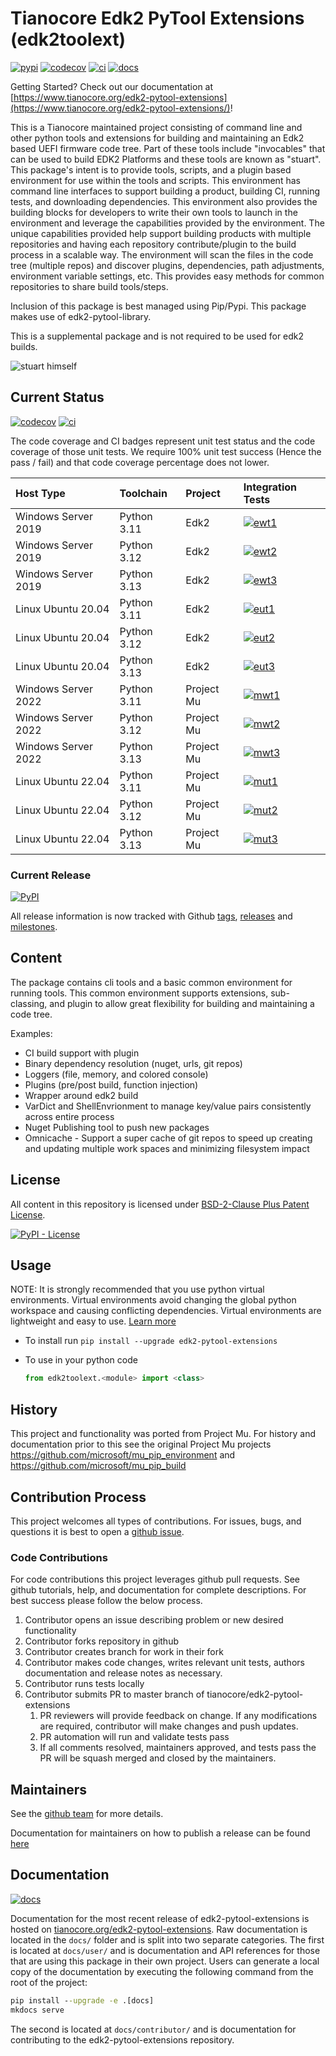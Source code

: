 # Tianocore Edk2 PyTool Extensions (edk2toolext)

[![pypi]][_pypi]
[![codecov]][_codecov]
[![ci]][_ci]
[![docs]][_docs]

Getting Started? Check out our documentation at [https://www.tianocore.org/edk2-pytool-extensions](https://www.tianocore.org/edk2-pytool-extensions/)!

This is a Tianocore maintained project consisting of command line and other
python tools and extensions for building and maintaining an Edk2 based UEFI
firmware code tree. Part of these tools include "invocables" that can be used to
build EDK2 Platforms and these tools are known as "stuart". This package's
intent is to provide tools, scripts, and a plugin based environment for use
within the tools and scripts. This environment has command line interfaces to
support building a product, building CI, running tests, and downloading
dependencies. This environment also provides the building blocks for developers
to write their own tools to launch in the environment and leverage the
capabilities provided by the environment. The unique capabilities provided help
support building products with multiple repositories and having each repository
contribute/plugin to the build process in a scalable way. The environment will
scan the files in the code tree (multiple repos) and discover plugins,
dependencies, path adjustments, environment variable settings, etc. This
provides easy methods for common repositories to share build tools/steps.

Inclusion of this package is best managed using Pip/Pypi.  This package makes
use of edk2-pytool-library.

This is a supplemental package and is not required to be used for edk2 builds.

![stuart himself](stuart_logo.png "Stuart")

## Current Status

[![codecov]][_codecov]
[![ci]][_ci]

The code coverage and CI badges represent unit test status and the code
coverage of those unit tests. We require 100% unit test success
(Hence the pass / fail) and that code coverage percentage does not lower.

| Host Type           | Toolchain   | Project    | Integration Tests
| :------------------ | :---------  | :--------- | :----------------
| Windows Server 2019 | Python 3.11 | Edk2       | [![ewt1]][_it]
| Windows Server 2019 | Python 3.12 | Edk2       | [![ewt2]][_it]
| Windows Server 2019 | Python 3.13 | Edk2       | [![ewt3]][_it]
| Linux Ubuntu 20.04  | Python 3.11 | Edk2       | [![eut1]][_it]
| Linux Ubuntu 20.04  | Python 3.12 | Edk2       | [![eut2]][_it]
| Linux Ubuntu 20.04  | Python 3.13 | Edk2       | [![eut3]][_it]
| Windows Server 2022 | Python 3.11 | Project Mu | [![mwt1]][_it]
| Windows Server 2022 | Python 3.12 | Project Mu | [![mwt2]][_it]
| Windows Server 2022 | Python 3.13 | Project Mu | [![mwt3]][_it]
| Linux Ubuntu 22.04  | Python 3.11 | Project Mu | [![mut1]][_it]
| Linux Ubuntu 22.04  | Python 3.12 | Project Mu | [![mut2]][_it]
| Linux Ubuntu 22.04  | Python 3.13 | Project Mu | [![mut3]][_it]

### Current Release

[![PyPI](https://img.shields.io/pypi/v/edk2_pytool_extensions.svg)](https://pypi.org/project/edk2-pytool-extensions/)

All release information is now tracked with Github
 [tags](https://github.com/tianocore/edk2-pytool-extensions/tags),
 [releases](https://github.com/tianocore/edk2-pytool-extensions/releases) and
 [milestones](https://github.com/tianocore/edk2-pytool-extensions/milestones).

## Content

The package contains cli tools and a basic common environment for running tools.
This common environment supports extensions, sub-classing, and plugin to allow
great flexibility for building and maintaining a code tree.

Examples:

* CI build support with plugin
* Binary dependency resolution (nuget, urls, git repos)
* Loggers (file, memory, and colored console)
* Plugins (pre/post build, function injection)
* Wrapper around edk2 build
* VarDict and ShellEnvrionment to manage key/value pairs consistently across
  entire process
* Nuget Publishing tool to push new packages
* Omnicache - Support a super cache of git repos to speed up creating and
  updating multiple work spaces and minimizing filesystem impact

## License

All content in this repository is licensed under [BSD-2-Clause Plus Patent
License](https://github.com/tianocore/edk2-pytool-extensions/blob/master/LICENSE).

[![PyPI -
License](https://img.shields.io/pypi/l/edk2_pytool_extensions.svg)](https://pypi.org/project/edk2-pytool-extensions/)

## Usage

NOTE: It is strongly recommended that you use python virtual environments.
Virtual environments avoid changing the global python workspace and causing
conflicting dependencies.  Virtual environments are lightweight and easy to use.
[Learn more](https://docs.python.org/3/library/venv.html)

* To install run `pip install --upgrade edk2-pytool-extensions`
* To use in your python code

    ```python
    from edk2toolext.<module> import <class>
    ```

## History

This project and functionality was ported from Project Mu. For history and
documentation prior to this see the original Project Mu projects
<https://github.com/microsoft/mu_pip_environment> and
<https://github.com/microsoft/mu_pip_build>

## Contribution Process

This project welcomes all types of contributions. For issues, bugs, and
questions it is best to open a [github
issue](https://github.com/tianocore/edk2-pytool-extensions/issues).

### Code Contributions

For code contributions this project leverages github pull requests.  See github
tutorials, help, and documentation for complete descriptions. For best success
please follow the below process.

1. Contributor opens an issue describing problem or new desired functionality
2. Contributor forks repository in github
3. Contributor creates branch for work in their fork
4. Contributor makes code changes, writes relevant unit tests, authors
   documentation and release notes as necessary.
5. Contributor runs tests locally
6. Contributor submits PR to master branch of tianocore/edk2-pytool-extensions
    1. PR reviewers will provide feedback on change.  If any modifications are
       required, contributor will make changes and push updates.
    2. PR automation will run and validate tests pass
    3. If all comments resolved, maintainers approved, and tests pass the PR
       will be squash merged and closed by the maintainers.

## Maintainers

See the [github
team](https://github.com/orgs/tianocore/teams/edk-ii-tool-maintainers) for more
details.

Documentation for maintainers on how to publish a release can be found [here](https://github.com/tianocore/edk2-pytool-extensions/blob/master/docs/contributor/publishing.md)

## Documentation

[![docs]][_docs]

Documentation for the most recent release of edk2-pytool-extensions is hosted on
[tianocore.org/edk2-pytool-extensions](https://www.tianocore.org/edk2-pytool-extensions/).
Raw documentation is located in the ```docs/``` folder and is split into two
separate categories. The first is located at ```docs/user/``` and is
documentation and API references for those that are using this package in their
own project. Users can generate a local copy of the documentation by executing the
following command from the root of the project:

```cmd
pip install --upgrade -e .[docs]
mkdocs serve
```

The second is located at ```docs/contributor/``` and is documentation for
contributing to the edk2-pytool-extensions repository.

[codecov]: https://codecov.io/gh/tianocore/edk2-pytool-extensions/branch/master/graph/badge.svg?token=vVJxZexcTI
[_codecov]: https://codecov.io/gh/tianocore/edk2-pytool-extensions
[pypi]: https://img.shields.io/pypi/v/edk2_pytool_extensions.svg
[_pypi]: https://pypi.org/project/edk2-pytool-extensions/
[docs]: https://img.shields.io/website?label=docs&url=https%3A%2F%2Fwww.tianocore.org%2Fedk2-pytool-extensions%2F
[_docs]: https://www.tianocore.org/edk2-pytool-extensions/
[ci]: https://github.com/tianocore/edk2-pytool-extensions/actions/workflows/run-ci.yml/badge.svg?branch=master&event=push
[_ci]: https://github.com/tianocore/edk2-pytool-extensions/actions/workflows/run-ci.yml

[_it]: https://dev.azure.com/tianocore/edk2-pytool-extensions/_build?definitionId=52&_a=summary&repositoryFilter=2&branchFilter=14
[ewt1]: https://dev.azure.com/tianocore/edk2-pytool-extensions/_apis/build/status/Integration%20Tests?branchName=master&configuration=Edk2_Windows_Python311
[ewt2]: https://dev.azure.com/tianocore/edk2-pytool-extensions/_apis/build/status/Integration%20Tests?branchName=master&configuration=Edk2_Windows_Python312
[ewt3]: https://dev.azure.com/tianocore/edk2-pytool-extensions/_apis/build/status/Integration%20Tests?branchName=master&configuration=Edk2_Windows_Python313

[eut1]: https://dev.azure.com/tianocore/edk2-pytool-extensions/_apis/build/status/Integration%20Tests?branchName=master&configuration=Edk2_Ubuntu_Python311
[eut2]: https://dev.azure.com/tianocore/edk2-pytool-extensions/_apis/build/status/Integration%20Tests?branchName=master&configuration=Edk2_Ubuntu_Python312
[eut3]: https://dev.azure.com/tianocore/edk2-pytool-extensions/_apis/build/status/Integration%20Tests?branchName=master&configuration=Edk2_Ubuntu_Python313

[mwt1]: https://dev.azure.com/tianocore/edk2-pytool-extensions/_apis/build/status/Integration%20Tests?branchName=master&configuration=ProjectMu_Windows_Python311
[mwt2]: https://dev.azure.com/tianocore/edk2-pytool-extensions/_apis/build/status/Integration%20Tests?branchName=master&configuration=ProjectMu_Windows_Python312
[mwt3]: https://dev.azure.com/tianocore/edk2-pytool-extensions/_apis/build/status/Integration%20Tests?branchName=master&configuration=ProjectMu_Windows_Python313

[mut1]: https://dev.azure.com/tianocore/edk2-pytool-extensions/_apis/build/status/Integration%20Tests?branchName=master&configuration=ProjectMu_Ubuntu_Python311
[mut2]: https://dev.azure.com/tianocore/edk2-pytool-extensions/_apis/build/status/Integration%20Tests?branchName=master&configuration=ProjectMu_Ubuntu_Python312
[mut3]: https://dev.azure.com/tianocore/edk2-pytool-extensions/_apis/build/status/Integration%20Tests?branchName=master&configuration=ProjectMu_Ubuntu_Python313

